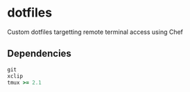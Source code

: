 # dotfiles

Custom dotfiles targetting remote terminal access using Chef

## Dependencies

```ruby
git
xclip
tmux >= 2.1
```

